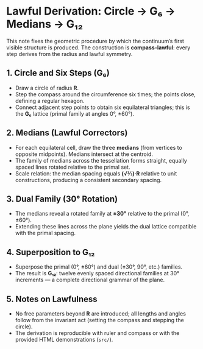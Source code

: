 # Lawful Derivation: Circle → G₆ → Medians → G₁₂

This note fixes the geometric procedure by which the continuum’s first visible structure is produced. The construction is **compass-lawful**: every step derives from the radius and lawful symmetry.

## 1. Circle and Six Steps (G₆)
- Draw a circle of radius **R**.
- Step the compass around the circumference six times; the points close, defining a regular hexagon.
- Connect adjacent step points to obtain six equilateral triangles; this is the **G₆** lattice (primal family at angles 0°, ±60°).

## 2. Medians (Lawful Correctors)
- For each equilateral cell, draw the three **medians** (from vertices to opposite midpoints). Medians intersect at the centroid.
- The family of medians across the tessellation forms straight, equally spaced lines rotated relative to the primal set.
- Scale relation: the median spacing equals **(√3⁄3)·R** relative to unit constructions, producing a consistent secondary spacing.

## 3. Dual Family (30° Rotation)
- The medians reveal a rotated family at **±30°** relative to the primal (0°, ±60°).
- Extending these lines across the plane yields the dual lattice compatible with the primal spacing.

## 4. Superposition to G₁₂
- Superpose the primal (0°, ±60°) and dual (±30°, 90°, etc.) families.
- The result is **G₁₂**: twelve evenly spaced directional families at 30° increments — a complete directional grammar of the plane.

## 5. Notes on Lawfulness
- No free parameters beyond **R** are introduced; all lengths and angles follow from the invariant act (setting the compass and stepping the circle).
- The derivation is reproducible with ruler and compass or with the provided HTML demonstrations (`src/`).
